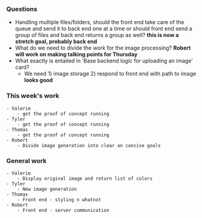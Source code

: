 ### Questions
 - Handling multiple files/folders, should the front end take care of the queue and send it to back end one at a time or should front end send a group of files and back end returns a group as well? **this is now a stretch goal, probably back end**
 - What do we need to divide the work for the image processing? **Robert will work on making talking points for Thursday**
 - What exactly is entailed in 'Base backend logic for uploading an image' card?
    - We need 1) image storage 2) respond to front end with path to image **looks good**
 ### This week's work
    - Valerie
        - get the proof of concept running
    - Tyler
        - get the proof of concept running
    - Thomas
        - get the proof of concept running
    - Robert
        - Divide image generation into clear an concise goals
    
### General work
    - Valerie
        - Display original image and return list of colors
    - Tyler
        - New image generation
    - Thomas
        - Front end - styling n whatnot
    - Robert
        - Front end - server communication
